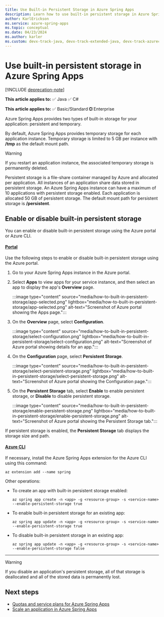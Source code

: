 ```yaml
---
title: Use Built-in Persistent Storage in Azure Spring Apps
description: Learn how to use built-in persistent storage in Azure Spring Apps
author: KarlErickson
ms.service: azure-spring-apps
ms.topic: conceptual
ms.date: 04/23/2024
ms.author: karler
ms.custom: devx-track-java, devx-track-extended-java, devx-track-azurecli, engagement-fy23
---
```


# Use built-in persistent storage in Azure Spring Apps

[!INCLUDE [deprecation-note](../includes/deprecation-note.md)]

**This article applies to:** ✅ Java ✅ C#

**This article applies to:** ✅ Basic/Standard ❎ Enterprise

Azure Spring Apps provides two types of built-in storage for your application: persistent and temporary.

By default, Azure Spring Apps provides temporary storage for each application instance. Temporary storage is limited to 5 GB per instance with **/tmp** as the default mount path.

> [!WARNING]
> If you restart an application instance, the associated temporary storage is permanently deleted.

Persistent storage is a file-share container managed by Azure and allocated per application. All instances of an application share data stored in persistent storage. An Azure Spring Apps instance can have a maximum of 10 applications with persistent storage enabled. Each application is allocated 50 GB of persistent storage. The default mount path for persistent storage is **/persistent**.

## Enable or disable built-in persistent storage

You can enable or disable built-in persistent storage using the Azure portal or Azure CLI.

#### [Portal](#tab/azure-portal)

Use the following steps to enable or disable built-in persistent storage using the Azure portal.

1. Go to your Azure Spring Apps instance in the Azure portal.

1. Select **Apps** to view apps for your service instance, and then select an app to display the app's **Overview** page.

   :::image type="content" source="media/how-to-built-in-persistent-storage/app-selected.png" lightbox="media/how-to-built-in-persistent-storage/app-selected.png" alt-text="Screenshot of Azure portal showing the Apps page.":::

1. On the **Overview** page, select **Configuration**.

   :::image type="content" source="media/how-to-built-in-persistent-storage/select-configuration.png" lightbox="media/how-to-built-in-persistent-storage/select-configuration.png" alt-text="Screenshot of Azure portal showing details for an app.":::

1. On the **Configuration** page, select **Persistent Storage**.

   :::image type="content" source="media/how-to-built-in-persistent-storage/select-persistent-storage.png" lightbox="media/how-to-built-in-persistent-storage/select-persistent-storage.png" alt-text="Screenshot of Azure portal showing the Configuration page.":::

1. On the **Persistent Storage** tab, select **Enable** to enable persistent storage, or **Disable** to disable persistent storage.

   :::image type="content" source="media/how-to-built-in-persistent-storage/enable-persistent-storage.png" lightbox="media/how-to-built-in-persistent-storage/enable-persistent-storage.png" alt-text="Screenshot of Azure portal showing the Persistent Storage tab.":::

If persistent storage is enabled, the **Persistent Storage** tab displays the storage size and path.

#### [Azure CLI](#tab/azure-cli)

If necessary, install the Azure Spring Apps extension for the Azure CLI using this command:

```azurecli
az extension add --name spring
```

Other operations:

- To create an app with built-in persistent storage enabled:

  ```azurecli
  az spring app create -n <app> -g <resource-group> -s <service-name> --enable-persistent-storage true
  ```

- To enable built-in persistent storage for an existing app:

  ```azurecli
  az spring app update -n <app> -g <resource-group> -s <service-name> --enable-persistent-storage true
  ```

- To disable built-in persistent storage in an existing app:

  ```azurecli
  az spring app update -n <app> -g <resource-group> -s <service-name> --enable-persistent-storage false
  ```

---

> [!WARNING]
> If you disable an application's persistent storage, all of that storage is deallocated and all of the stored data is permanently lost.

## Next steps

- [Quotas and service plans for Azure Spring Apps](quotas.md)
- [Scale an application in Azure Spring Apps](how-to-scale-manual.md)
